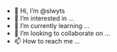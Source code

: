 - 👋 Hi, I’m @slwyts
- 👀 I’m interested in ...
- 🌱 I’m currently learning ...
- 💞️ I’m looking to collaborate on ...
- 📫 How to reach me ...

<!---
slwyts/slwyts is a ✨ special ✨ repository because its `README.md` (this file) appears on your GitHub profile.
You can click the Preview link to take a look at your changes.
--->
